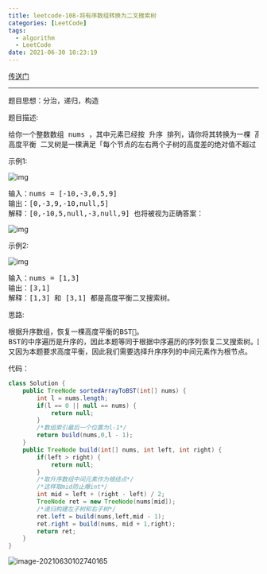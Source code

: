 ```yaml
---
title: leetcode-108-将有序数组转换为二叉搜索树
categories: [LeetCode]
tags:
  - algorithm
  - LeetCode
date: 2021-06-30 10:23:19
---
```


[传送门](https://leetcode-cn.com/problems/convert-sorted-array-to-binary-search-tree/)

<hr/>

题目思想：分治，递归，构造

题目描述:

<pre>
给你一个整数数组 nums ，其中元素已经按 升序 排列，请你将其转换为一棵 高度平衡 二叉搜索树。
高度平衡 二叉树是一棵满足「每个节点的左右两个子树的高度差的绝对值不超过 1 」的二叉树。
</pre>

示例1:

![img](https://gitee.com/cao_ziqiang/img/raw/master/20210630102452.jpeg)

<pre>
输入：nums = [-10,-3,0,5,9]
输出：[0,-3,9,-10,null,5]
解释：[0,-10,5,null,-3,null,9] 也将被视为正确答案：
</pre>

![img](https://gitee.com/cao_ziqiang/img/raw/master/20210630102536.jpeg)

示例2:

![img](https://gitee.com/cao_ziqiang/img/raw/master/20210630102554.jpeg)

<pre>
输入：nums = [1,3]
输出：[3,1]
解释：[1,3] 和 [3,1] 都是高度平衡二叉搜索树。
</pre>

思路:

<pre>
根据升序数组，恢复一棵高度平衡的BST🌲。
BST的中序遍历是升序的，因此本题等同于根据中序遍历的序列恢复二叉搜索树。因此我们可以以升序序列中的任一个元素作为根节点，以该元素左边的升序序列构建左子树，以该元素右边的升序序列构建右子树，这样得到的树就是一棵二叉搜索树。
又因为本题要求高度平衡，因此我们需要选择升序序列的中间元素作为根节点。
</pre>

代码：

```java
class Solution {
    public TreeNode sortedArrayToBST(int[] nums) {
        int l = nums.length;
        if(l == 0 || null == nums) {
            return null;
        }
        /*数组索引最后一个位置为l-1*/
        return build(nums,0,l - 1);
    }
    public TreeNode build(int[] nums, int left, int right) {
        if(left > right) {
            return null;
        }
        /*取升序数组中间元素作为根结点*/
        /*这样取mid防止爆int*/
        int mid = left + (right - left) / 2;
        TreeNode ret = new TreeNode(nums[mid]);
        /*递归构建左子树和右子树*/
        ret.left = build(nums,left,mid - 1);
        ret.right = build(nums, mid + 1,right);
        return ret;
    }
}
```

![image-20210630102740165](https://gitee.com/cao_ziqiang/img/raw/master/20210630102740.png)

